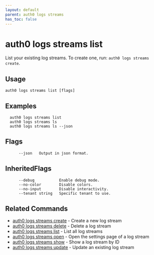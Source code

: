 ```yaml
---
layout: default
parent: auth0 logs streams
has_toc: false
---
```

# auth0 logs streams list

List your existing log streams. To create one, run: `auth0 logs streams create`.

## Usage
```
auth0 logs streams list [flags]
```

## Examples

```
  auth0 logs streams list
  auth0 logs streams ls
  auth0 logs streams ls --json
```


## Flags

```
      --json   Output in json format.
```


## InheritedFlags

```
      --debug           Enable debug mode.
      --no-color        Disable colors.
      --no-input        Disable interactivity.
      --tenant string   Specific tenant to use.
```


## Related Commands

- [auth0 logs streams create](auth0_logs_streams_create.md) - Create a new log stream
- [auth0 logs streams delete](auth0_logs_streams_delete.md) - Delete a log stream
- [auth0 logs streams list](auth0_logs_streams_list.md) - List all log streams
- [auth0 logs streams open](auth0_logs_streams_open.md) - Open the settings page of a log stream
- [auth0 logs streams show](auth0_logs_streams_show.md) - Show a log stream by ID
- [auth0 logs streams update](auth0_logs_streams_update.md) - Update an existing log stream



